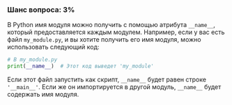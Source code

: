 ### Шанс вопроса: 3%

В Python имя модуля можно получить с помощью атрибута `__name__`, который предоставляется каждым модулем. Например, если у вас есть файл `my_module.py`, и вы хотите получить его имя модуля, можно использовать следующий код:

```python
# В my_module.py
print(__name__)  # Этот код выведет 'my_module'
```

Если этот файл запустить как скрипт, `__name__` будет равен строке `'__main__'`. Если же он импортируется в другой модуль, `__name__` будет содержать имя модуля.